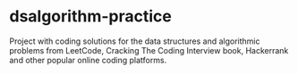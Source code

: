 # dsalgorithm-practice
Project with coding solutions for the data structures and algorithmic problems from LeetCode, Cracking The Coding Interview book, Hackerrank and other popular online coding platforms.
